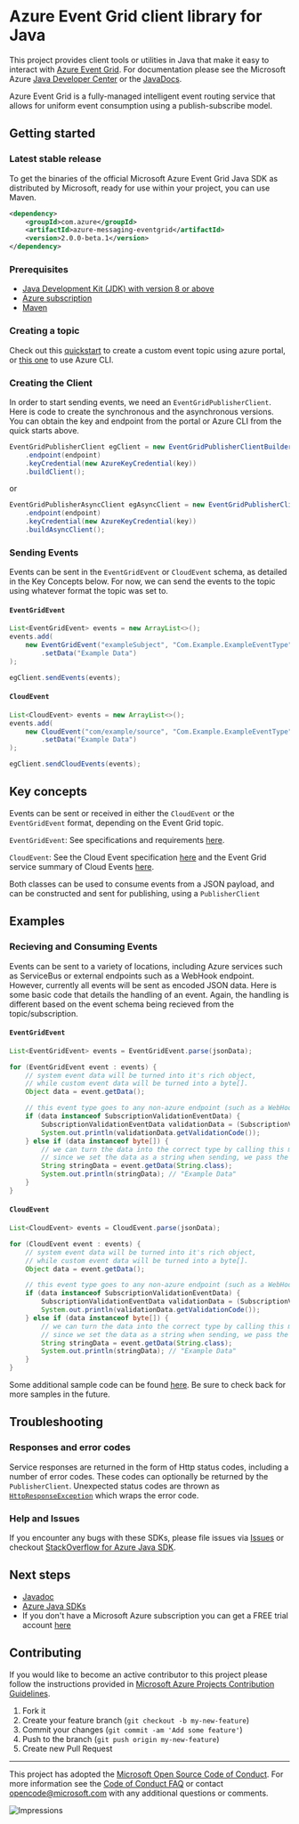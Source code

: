 # Azure Event Grid client library for Java

This project provides client tools or utilities in Java that make it easy to interact with [Azure Event Grid](https://azure.com/eventgrid). For documentation please see the Microsoft Azure [Java Developer Center](https://azure.microsoft.com/develop/java/) or the [JavaDocs](https://azure.github.io/azure-sdk-for-java/).

Azure Event Grid is a fully-managed intelligent event routing service that allows for uniform event consumption using a publish-subscribe model.

## Getting started

### Latest stable release

To get the binaries of the official Microsoft Azure Event Grid Java SDK as distributed by Microsoft, ready for use within your project, you can use Maven.

[//]: # ({x-version-update-start;com.azure:azure-messaging-eventgrid;current})
```xml
<dependency>
    <groupId>com.azure</groupId>
    <artifactId>azure-messaging-eventgrid</artifactId>
    <version>2.0.0-beta.1</version>
</dependency>
```
[//]: # ({x-version-update-end})

### Prerequisites

- [Java Development Kit (JDK) with version 8 or above][jdk]
- [Azure subscription][azure_subscription]
- [Maven][maven]

### Creating a topic

Check out this [quickstart][custom_topic_portal_qs] to create a custom event topic using azure portal,
or [this one][custom_topic_cli_qs] to use Azure CLI.

### Creating the Client

In order to start sending events, we need an `EventGridPublisherClient`. Here is code to 
create the synchronous and the asynchronous versions. You can obtain the key and endpoint 
from the portal or Azure CLI from the quick starts above.

<!-- embedme ./src/samples/java/com/azure/messaging/eventgrid/ReadmeSamples.java#L19-L22 -->
```java
EventGridPublisherClient egClient = new EventGridPublisherClientBuilder()
    .endpoint(endpoint)
    .keyCredential(new AzureKeyCredential(key))
    .buildClient();
```

or

<!-- embedme ./src/samples/java/com/azure/messaging/eventgrid/ReadmeSamples.java#L31-L34 -->
```java
EventGridPublisherAsyncClient egAsyncClient = new EventGridPublisherClientBuilder()
    .endpoint(endpoint)
    .keyCredential(new AzureKeyCredential(key))
    .buildAsyncClient();
```

### Sending Events

Events can be sent in the `EventGridEvent` or `CloudEvent` schema, as detailed in the Key Concepts below.
For now, we can send the events to the topic using whatever format the topic was set to.

#### `EventGridEvent`
<!-- embedme ./src/samples/java/com/azure/messaging/eventgrid/ReadmeSamples.java#L38-L41 -->
```java
List<EventGridEvent> events = new ArrayList<>();
events.add(
    new EventGridEvent("exampleSubject", "Com.Example.ExampleEventType", "1")
        .setData("Example Data")
);

egClient.sendEvents(events);
```

#### `CloudEvent`
<!-- embedme ./src/samples/java/com/azure/messaging/eventgrid/ReadmeSamples.java#L48-L54 -->
```java
List<CloudEvent> events = new ArrayList<>();
events.add(
    new CloudEvent("com/example/source", "Com.Example.ExampleEventType")
        .setData("Example Data")
);

egClient.sendCloudEvents(events);
```

## Key concepts 

Events can be sent or received in either the `CloudEvent` or the `EventGridEvent` 
format, depending on the Event Grid topic.

`EventGridEvent`: See specifications and requirements [here](https://docs.microsoft.com/en-us/azure/event-grid/event-schema).

`CloudEvent`: See the Cloud Event specification [here](https://github.com/cloudevents/spec)
and the Event Grid service summary of Cloud Events [here](https://docs.microsoft.com/en-us/azure/event-grid/cloud-event-schema).

Both classes can be used to consume events from a JSON payload, and can be constructed and sent
for publishing, using a `PublisherClient`

## Examples

### Recieving and Consuming Events

Events can be sent to a variety of locations, including Azure services such as ServiceBus
or external endpoints such as a WebHook endpoint. However, currently all events will be 
sent as encoded JSON data. Here is some basic code that details the handling 
of an event. Again, the handling is different based on the event schema being recieved
from the topic/subscription.

#### `EventGridEvent`
<!-- embedme ./src/samples/java/com/azure/messaging/eventgrid/ReadmeSamples.java#L58-L75 -->
```java
List<EventGridEvent> events = EventGridEvent.parse(jsonData);

for (EventGridEvent event : events) {
    // system event data will be turned into it's rich object,
    // while custom event data will be turned into a byte[].
    Object data = event.getData();

    // this event type goes to any non-azure endpoint (such as a WebHook) when the subscription is created.
    if (data instanceof SubscriptionValidationEventData) {
        SubscriptionValidationEventData validationData = (SubscriptionValidationEventData) data;
        System.out.println(validationData.getValidationCode());
    } else if (data instanceof byte[]) {
        // we can turn the data into the correct type by calling this method.
        // since we set the data as a string when sending, we pass the String class in to get it back.
        String stringData = event.getData(String.class);
        System.out.println(stringData); // "Example Data"
    }
}
```

#### `CloudEvent`
<!-- embedme ./src/samples/java/com/azure/messaging/eventgrid/ReadmeSamples.java#L79-L96 -->
```java
List<CloudEvent> events = CloudEvent.parse(jsonData);

for (CloudEvent event : events) {
    // system event data will be turned into it's rich object,
    // while custom event data will be turned into a byte[].
    Object data = event.getData();

    // this event type goes to any non-azure endpoint (such as a WebHook) when the subscription is created.
    if (data instanceof SubscriptionValidationEventData) {
        SubscriptionValidationEventData validationData = (SubscriptionValidationEventData) data;
        System.out.println(validationData.getValidationCode());
    } else if (data instanceof byte[]) {
        // we can turn the data into the correct type by calling this method.
        // since we set the data as a string when sending, we pass the String class in to get it back.
        String stringData = event.getData(String.class);
        System.out.println(stringData); // "Example Data"
    }
}
```

Some additional sample code can be found [here][samples]. 
Be sure to check back for more samples in the future.

## Troubleshooting

### Responses and error codes

Service responses are returned in the form of Http status codes, including a number
of error codes. These codes can optionally be returned by the `PublisherClient`.
Unexpected status codes are thrown as [`HttpResponseException`][HttpResponseException] 
which wraps the error code.

### Help and Issues

If you encounter any bugs with these SDKs, please file issues via [Issues](https://github.com/Azure/azure-sdk-for-java/issues) or checkout [StackOverflow for Azure Java SDK](http://stackoverflow.com/questions/tagged/azure-java-sdk).

## Next steps

- [Javadoc](https://azure.github.io/azure-sdk-for-java/)
- [Azure Java SDKs](https://docs.microsoft.com/java/azure/)
- If you don't have a Microsoft Azure subscription you can get a FREE trial account [here](http://go.microsoft.com/fwlink/?LinkId=330212)


## Contributing

If you would like to become an active contributor to this project please follow the instructions provided in [Microsoft Azure Projects Contribution Guidelines](http://azure.github.io/guidelines.html).

1. Fork it
2. Create your feature branch (`git checkout -b my-new-feature`)
3. Commit your changes (`git commit -am 'Add some feature'`)
4. Push to the branch (`git push origin my-new-feature`)
5. Create new Pull Request

---

This project has adopted the [Microsoft Open Source Code of Conduct](https://opensource.microsoft.com/codeofconduct/). For more information see the [Code of Conduct FAQ](https://opensource.microsoft.com/codeofconduct/faq/) or contact [opencode@microsoft.com](mailto:opencode@microsoft.com) with any additional questions or comments.

<!-- LINKS -->
[jdk]: https://docs.microsoft.com/java/azure/jdk/?view=azure-java-stable
[api_documentation]: https://aka.ms/java-docs
[azure_subscription]: https://azure.microsoft.com/free
[maven]: https://maven.apache.org/
[custom_topic_portal_qs]: https://docs.microsoft.com/en-us/azure/event-grid/custom-event-quickstart-portal
[custom_topic_cli_qs]: https://docs.microsoft.com/en-us/azure/event-grid/custom-event-quickstart
[HttpResponseException]: https://github.com/Azure/azure-sdk-for-java/blob/master/sdk/core/azure-core/src/main/java/com/azure/core/exception/HttpResponseException.java
[samples]: ./src/samples/java/com/azure/messaging/eventgrid

![Impressions](https://azure-sdk-impressions.azurewebsites.net/api/impressions/azure-sdk-for-java%2Fsdk%2Feventgrid%2Fazure-messaging-eventgrid%2FREADME.png)
